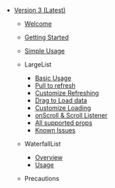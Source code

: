 * [Version 3 (Latest)](en/README)
    * [Welcome](en/README)
    * [Getting Started](en/V3/GettingStart)
    * [Simple Usage](en/V3/BasicUsage)
    * LargeList
        * [Basic Usage](en/V3/Overview)
        * [Pull to refresh](en/V3/Refresh)
        * [Customize Refreshing](en/V3/CustomRefresh)
        * [Drag to Load data](en/V3/Loading)
        * [Customize Loading](en/V3/CustomLoading)
        * [onScroll & Scroll Listener](en/V3/Scroll)
        * [All supported props](en/V3/SupportedProps)
        * [Known Issues](en/V3/KnownIssues)

    * WaterfallList
        * [Overview](en/V3/WaterfallList/Overview)
        * [Usage](en/V3/WaterfallList/Usage)

    * Precautions
